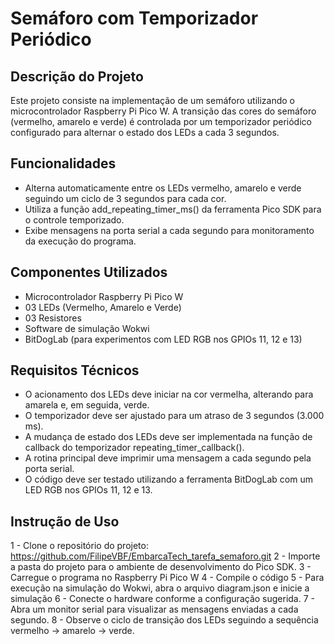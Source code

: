# Semáforo com Temporizador Periódico

## Descrição do Projeto

Este projeto consiste na implementação de um semáforo utilizando o microcontrolador Raspberry Pi Pico W. A transição das cores do semáforo (vermelho, amarelo e verde) é controlada por um temporizador periódico configurado para alternar o estado dos LEDs a cada 3 segundos.

## Funcionalidades

- Alterna automaticamente entre os LEDs vermelho, amarelo e verde seguindo um ciclo de 3 segundos para cada cor.
- Utiliza a função add_repeating_timer_ms() da ferramenta Pico SDK para o controle temporizado.
- Exibe mensagens na porta serial a cada segundo para monitoramento da execução do programa.

## Componentes Utilizados

- Microcontrolador Raspberry Pi Pico W
- 03 LEDs (Vermelho, Amarelo e Verde)
- 03 Resistores
- Software de simulação Wokwi
- BitDogLab (para experimentos com LED RGB nos GPIOs 11, 12 e 13)

## Requisitos Técnicos

- O acionamento dos LEDs deve iniciar na cor vermelha, alterando para amarela e, em seguida, verde.
- O temporizador deve ser ajustado para um atraso de 3 segundos (3.000 ms).
- A mudança de estado dos LEDs deve ser implementada na função de callback do temporizador repeating_timer_callback().
- A rotina principal deve imprimir uma mensagem a cada segundo pela porta serial.
- O código deve ser testado utilizando a ferramenta BitDogLab com um LED RGB nos GPIOs 11, 12 e 13.

## Instrução de Uso

1 - Clone o repositório do projeto:
https://github.com/FilipeVBF/EmbarcaTech_tarefa_semaforo.git
2 - Importe a pasta do projeto para o ambiente de desenvolvimento do Pico SDK.
3 - Carregue o programa no Raspberry Pi Pico W
4 - Compile o código
5 - Para execução na simulação do Wokwi, abra o arquivo diagram.json e inicie a simulação
6 - Conecte o hardware conforme a configuração sugerida.
7 - Abra um monitor serial para visualizar as mensagens enviadas a cada segundo.
8 - Observe o ciclo de transição dos LEDs seguindo a sequência vermelho -> amarelo -> verde.

